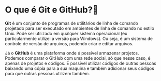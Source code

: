 # O que é Git e GitHub?:page_with_curl:





**Git** é um conjunto de programas de utilitários de linha de comando projetado para ser executado em ambientes de linha de comando no estilo Unix. Pode ser utilizado em qualquer sistema operacional (eu particularmente  utilizei a versão para Windows). Ou seja, é um sistema de controle de versão de arquivos, podendo criar e editar arquivos. 

Já o **GitHub** é uma plataforma onde é possível armazenar projetos. Podemos comparar o GitHub com uma rede social, só que nesse caso, é apenas de projetos e códigos. É possível utilizar códigos de outras pessoas baixando uma cópia para a sua maquina e também adicionar seus códigos para que outras pessoas utilizem também.

 